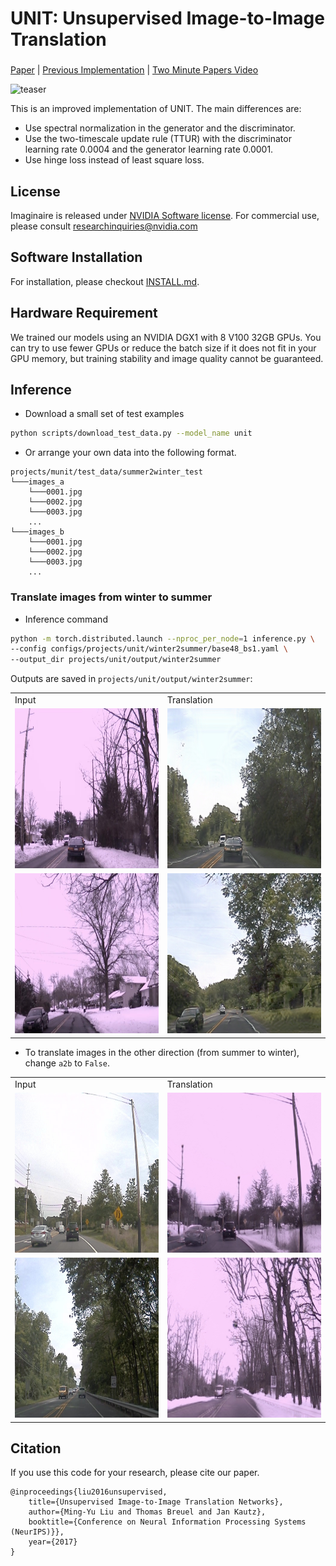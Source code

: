 # UNIT: Unsupervised Image-to-Image Translation

###
[Paper](https://arxiv.org/abs/1703.00848) |
[Previous Implementation](https://github.com/mingyuliutw/UNIT) |
[Two Minute Papers Video](https://youtu.be/dqxqbvyOnMY)

<img src="https://github.com/mingyuliutw/UNIT/raw/master/docs/snowy2summery.gif" alt="teaser" width="464"/>

This is an improved implementation of UNIT. The main differences are:
- Use spectral normalization in the generator and the discriminator.
- Use the two-timescale update rule (TTUR) with the discriminator learning rate 0.0004 and the generator learning rate 0.0001.
- Use hinge loss instead of least square loss.

## License

Imaginaire is released under [NVIDIA Software license](LICENSE.md).
For commercial use, please consult [researchinquiries@nvidia.com](researchinquiries@nvidia.com)

## Software Installation
For installation, please checkout [INSTALL.md](../../INSTALL.md).

## Hardware Requirement
We trained our models using an NVIDIA DGX1 with 8 V100 32GB GPUs. You can try to use fewer GPUs or reduce the batch size if it does not fit in your GPU memory, but training stability and image quality cannot be guaranteed.


## Inference
- Download a small set of test examples

```bash
python scripts/download_test_data.py --model_name unit
```

- Or arrange your own data into the following format.

```
projects/munit/test_data/summer2winter_test
└───images_a
    └───0001.jpg
    └───0002.jpg
    └───0003.jpg
    ...
└───images_b
    └───0001.jpg
    └───0002.jpg
    └───0003.jpg
    ...
```

### Translate images from winter to summer
- Inference command
```bash
python -m torch.distributed.launch --nproc_per_node=1 inference.py \
--config configs/projects/unit/winter2summer/base48_bs1.yaml \
--output_dir projects/unit/output/winter2summer
```
Outputs are saved in `projects/unit/output/winter2summer`:


<table>
  <tr>
    <td>
        Input
    </td>
    <td>
        Translation
    </td>
  </tr>
  <tr>
    <td>
    <img src="winter01.jpg" alt="winter01" height="256"/>
    </td>
    <td>
    <img src="winter2summer_01.jpg" alt="winter2summer_01" height="256"/>
    </td>
  </tr>
  <tr>
    <td>
    <img src="winter02.jpg" alt="winter02" height="256"/>
    </td>
    <td>
    <img src="winter2summer_02.jpg" alt="winter2summer_02" height="256"/>
    </td>
  </tr>
</table>

- To translate images in the other direction (from summer to winter), change
`a2b` to `False`.


<table>
  <tr>
    <td>
        Input
    </td>
    <td>
        Translation
    </td>
  </tr>
  <tr>
    <td>
    <img src="summer01.jpg" alt="summer01" height="256"/>
    </td>
    <td>
    <img src="summer2winter_01.jpg" alt="summer2winter_01" height="256"/>
    </td>
  </tr>
  <tr>
    <td>
    <img src="summer02.jpg" alt="summer02" height="256"/>
    </td>
    <td>
    <img src="summer2winter_02.jpg" alt="summer2winter_02" height="256"/>
    </td>
  </tr>
</table>


## Citation
If you use this code for your research, please cite our paper.

```
@inproceedings{liu2016unsupervised,
	title={Unsupervised Image-to-Image Translation Networks},
	author={Ming-Yu Liu and Thomas Breuel and Jan Kautz},
	booktitle={Conference on Neural Information Processing Systems (NeurIPS)}},
	year={2017}
}
```